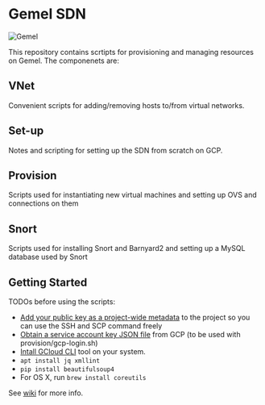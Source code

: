 Gemel SDN
=========

![Gemel](https://a2-images.myspacecdn.com/images04/12/bf743f21408a4ec8938448a10700602d/full.jpg)

This repository contains scrtipts for provisioning and managing resources on Gemel. The componenets are:

VNet
----
Convenient scripts for adding/removing hosts to/from virtual networks.

Set-up
------
Notes and scripting for setting up the SDN from scratch on GCP.

Provision
---------
Scripts used for instantiating new virtual machines and setting up OVS and connections on them

Snort
---------
Scripts used for installing Snort and Barnyard2 and setting up a MySQL database used by Snort

Getting Started
---------------

TODOs before using the scripts:

* [Add your public key as a project-wide metadata](https://cloud.google.com/compute/docs/storing-retrieving-metadata#projectwide) to the project so you can use the SSH and SCP command freely
* [Obtain a service account key JSON file](https://cloud.google.com/iam/docs/creating-managing-service-account-keys) from GCP (to be used with provision/gcp-login.sh)
* [Intall GCloud CLI](https://devopscube.com/setup-google-cloud-clisdk/) tool on your system.
* `apt install jq xmllint`
* `pip install beautifulsoup4`
* For OS X, run `brew install coreutils`

See [wiki](https://github.com/simorgh-project/gemel-sdn/wiki/) for more info.

